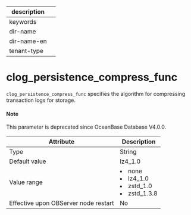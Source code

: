 |description||
|---|---|
|keywords||
|dir-name||
|dir-name-en||
|tenant-type||

clog_persistence_compress_func
===================================================

`clog_persistence_compress_func` specifies the algorithm for compressing transaction logs for storage.

<main id="notice" type='explain'>
  <h4>Note</h4>
  <p>This parameter is deprecated since OceanBase Database V4.0.0. </p>
</main>


| **Attribute** | **Description** |
|------------------|--------------------------------------------------------------------------------------------------------------------------------------------------------------------------------------------------------|
| Type | String |
| Default value | lz4_1.0 |
| Value range | </li><li> none   </li><li> lz4_1.0   </li><li> zstd_1.0   </li><li> zstd_1.3.8 |
| Effective upon OBServer node restart | No |


